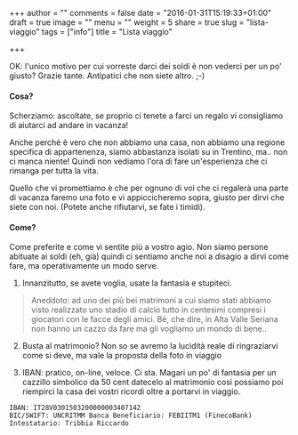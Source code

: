 +++
author = ""
comments = false
date = "2016-01-31T15:19:33+01:00"
draft = true
image = ""
menu = ""
weight = 5
share = true
slug = "lista-viaggio"
tags = ["info"]
title = "Lista viaggio"

+++

OK: l'unico motivo per cui vorreste darci dei soldi è non vederci per un po' giusto? 
Grazie tante. Antipatici che non siete altro. ;-) 

#### Cosa?

Scherziamo: ascoltate, se proprio ci tenete a farci un regalo vi consigliamo di aiutarci ad andare in vacanza! 

Anche perché è vero che non abbiamo una casa, non abbiamo una regione specifica di appartenenza, siamo abbastanza isolati su in Trentino, ma.. non ci manca niente! Quindi non vediamo l'ora di fare un'esperienza che ci rimanga per tutta la vita. 

Quello che vi promettiamo è che per ognuno di voi che ci regalerà una parte di vacanza faremo una foto e vi appiccicheremo sopra, giusto per dirvi che siete con noi. (Potete anche rifiutarvi, se fate i timidi). 

#### Come?

Come preferite e come vi sentite più a vostro agio. Non siamo persone abituate ai soldi (eh, già) quindi ci sentiamo anche noi a disagio a dirvi come fare, ma operativamente un modo serve. 

1. Innanzitutto, se avete voglia, usate la fantasia e stupiteci.
> Aneddoto: ad uno dei più bei matrimoni a cui siamo stati abbiamo visto realizzato uno stadio di calcio tutto in centesimi compresi i giocatori con le facce degli amici. Bè, che dire, in Alta Valle Seriana non hanno un cazzo da fare ma gli vogliamo un mondo di bene.. 

2. Busta al matrimonio? Non so se avremo la lucidità reale di ringraziarvi come si deve, ma vale la proposta della foto in viaggio 

3. IBAN: pratico, on-line, veloce. Ci sta. Magari un po' di fantasia per un cazzillo simbolico da 50 cent datecelo al matrimonio così possiamo poi riempirci la casa dei vostri ricordi oltre a portarvi in viaggio. 

```
IBAN: IT28V0301503200000003407142 
BIC/SWIFT: UNCRITMM Banca Beneficiario: FEBIITM1 (FinecoBank) 
Intestatario: Tribbia Riccardo
```
